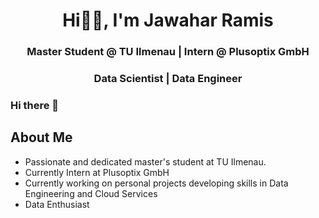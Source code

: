 <h1 align="center">Hi✌🏻, I'm Jawahar Ramis</h1>
<h3 align="center">Master Student @ TU Ilmenau | Intern @ Plusoptix GmbH</h3>
<h3 align="center">Data Scientist | Data Engineer</h3>

### Hi there 👋

<!--
**JawaharRamis/JawaharRamis** is a ✨ _special_ ✨ repository because its `README.md` (this file) appears on your GitHub profile.

Here are some ideas to get you started:

- 🔭 I’m currently working on ...
- 🌱 I’m currently learning ...
- 👯 I’m looking to collaborate on ...
- 🤔 I’m looking for help with ...
- 💬 Ask me about ...
- 📫 How to reach me: ...
- 😄 Pronouns: ...
- ⚡ Fun fact: ...
-->

## About Me

- Passionate and dedicated master's student at TU Ilmenau.
- Currently Intern at Plusoptix GmbH
- Currently working on personal projects developing skills in Data Engineering and Cloud Services
- Data Enthusiast
